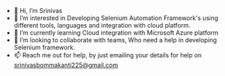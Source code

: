 - 👋 Hi, I’m Srinivas
- 👀 I’m interested in Developing Selenium Automation Framework's using different tools, languages and integration with cloud platform. 
- 🌱 I’m currently learning Cloud integration with Microsoft Azure platform
- 💞️ I’m looking to collaborate with teams, Who need a help in developing Selenium framework.
- 📫 Reach me out for help, by just emailing your details for help on srinivasbommakanti225@gmail.com

<!---
srinivasbommakanti225/srinivasbommakanti225 is a ✨ special ✨ repository because its `README.md` (this file) appears on your GitHub profile.
You can click the Preview link to take a look at your changes.
--->
